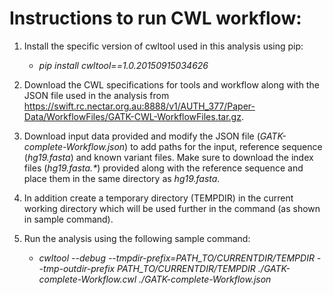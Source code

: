# Instructions to run CWL workflow:
1. Install the specific version of cwltool used in this analysis using pip:
    *  *pip install cwltool==1.0.20150915034626*
    
2. Download the CWL specifications for tools and workflow along with the JSON file used in the analysis from https://swift.rc.nectar.org.au:8888/v1/AUTH_377/Paper-Data/WorkflowFiles/GATK-CWL-WorkflowFiles.tar.gz.

3. Download input data provided and modify the JSON file (*GATK-complete-Workflow.json*) to add paths for the input, reference sequence (*hg19.fasta*) and known variant files. Make sure to download the index files (_hg19.fasta.*_) provided along with the reference sequence and place them in the same directory as *hg19.fasta*.

4. In addition create a temporary directory (TEMPDIR) in the current working directory which will be used further in the command (as shown in sample command).

5. Run the analysis using the following sample command:
    * *cwltool --debug --tmpdir-prefix=PATH_TO/CURRENTDIR/TEMPDIR --tmp-outdir-prefix PATH_TO/CURRENTDIR/TEMPDIR ./GATK-complete-Workflow.cwl ./GATK-complete-Workflow.json*

